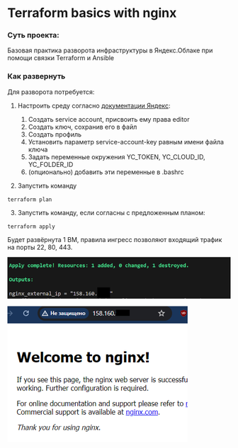 # Terraform basics with nginx

### Суть проекта:
Базовая практика разворота инфраструктуры в Яндекс.Облаке при помощи связки Terraform и Ansible

### Как развернуть

Для разворота потребуется:
1. Настроить среду согласно [документации Яндекс](https://cloud.yandex.ru/docs/tutorials/infrastructure-management/terraform-quickstart):

    1. Создать service account, присвоить ему права editor
    2. Создать ключ, сохранив его в файл
    3. Создать профиль
    4. Установить параметр service-account-key равным имени файла ключа
    5. Задать переменные окружения YC_TOKEN, YC_CLOUD_ID,
    YC_FOLDER_ID
    6. (опционально) добавить эти переменные в .bashrc
2. Запустить команду 
```
terraform plan
```
3. Запустить команду, если согласны с предложенным планом:
```
terraform apply
```

Будет развёрнута 1 ВМ, правила ингресс позволяют входящий трафик на порты 22, 80, 443.

![Скриншот вывода](./screen2.png)

![Скриншот nginx](./screen.png)